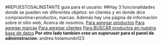 #REPUESTOSALINSTANTE guía para el usuario:
##Hay 3 funcionalidades donde se pueden ver diferentes objetos: en clientes y en donde dice compraonline>productos, marcas. Además hay una página de información sobre el sitio web, Acerca de nosotros.
[Para agregar productos](http://localhost:8000/producto_form/)
[Para agregar marcas](http://localhost:8000/marca_form/)
[Para agregar clientes](http://localhost:8000/cliente_form/)
[Para BUSCAR productos en nuestra base de datos](http://localhost:8000/buscar_productos/)
**Por otro lado tambien cree un superuser para el panel de administracion:**
andrea
holamundo123
